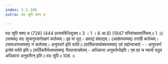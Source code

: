 ```yaml
---
index: 3.1.106
sutra: वदः सुपि क्यप् च

---
```

वदः सुपि क्यप् च (726) (444 प्रत्ययविधिसूत्रम्॥ 3 । 1 । 6 आ.8) (1947 परिसंख्यावार्तिकम्॥ 1 ॥) (भाष्यम्) वदः सुप्यनुपसर्गग्रहणं कर्तव्यम्। इह मा भूत्  -  प्रवाद्यं संवाद्यम्। (आक्षेपभाष्यम्) तत्तर्हि कर्तव्यम्। (समाधानभाष्यम्) न कर्तव्यम्। अनुपसर्ग इति वर्तते॥ (वार्तिकसार्थक्यभाष्यम्) एवं तर्ह्यन्वाचष्टे  -   - अनुपसर्ग इत्येवं वर्तते इति॥ (वार्तिकवैर्यथ्यभाष्यम्) नैतदन्वाख्येयम्  -  अधिकारा अनुवर्तन्तेइति। एष एव च न्यायो यदुत अधिकारा अनुवर्तेरन् इति॥ वदः सुपि॥ 106 ॥